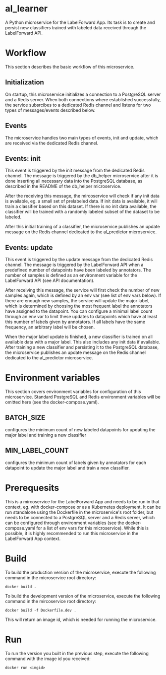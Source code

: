 # al_learner

A Python microservice for the LabelForward App. Its task is to create and persist new classifiers trained with labeled data received through the LabelForward API. 

# Workflow

This section describes the basic workflow of this microservice. 

## Initialization

On startup, this microservice initializes a connection to a PostgreSQL server and a Redis server. When both connections where established successfully, the service subsrcibes to a dedicated Redis channel and 
listens for two types of messages/events described below.

## Events

The microservice handles two main types of events, init and update, which are received via the dedicated
Redis channel.

## Events: init

This event is triggered by the init message from the dedicated Redis channel. The message is triggered by the db_helper microservice after it is done inserting all necessary data into the PostgreSQL database, as described in the README of the db_helper microservice. 

After the receiving this message, the mircoservice will check if any init data is available, eg. a small set of prelabeled data. If init data
is available, it will train a classifier based on this dataset. If there is no init data available, the
classifier will be trained with a randomly labeled subset of the dataset to be labeled. 

After this initial training of a classifier, the microservice publishes an update message on the Redis channel dedicated to the al_predictor microservice.

## Events: update

This event is triggered by the update message from the dedicated Redis channel. The message is triggered by the LabelForward API when a predefined number of datapoints have been labeled by annotators. The number of samples is defined as an environment variable for the LabelForward API (see API documentation).


After receiving this message, the service will first check the number of new samples again, which is defined by an env var (see list of env vars below). If there are enough new samples, the service will update the major label, which is determined by choosing the most frequent label the annotators have assigned to the datapoint. You can configure a minimal label count through an env var to limit these updates to datapoints which have at least this number of labels given by annotators. If all labels have the same frequency, an arbitrary label will be chosen. 

When the major label update is finished, a new classifier is trained on all available data with a major label. This also includes any init data if available. After training a new classifier and persisting it to the PostgreSQL database, the microservice publishes an update message on the Redis channel dedicated to the al_predictor microservice.

# Environment variables

This section covers environment variables for configuration of this microservice. Standard PostgreSQL and Redis environment variables will be omitted here (see the docker-compose.yaml).

## BATCH_SIZE

configures the minimum count of new labeled datapoints for updating the major label and training a new classifier

## MIN_LABEL_COUNT

configures the minimum count of labels given by annotators for each datapoint to update the major label and train a new classifier.

# Prerequesits

This is a mircoservice for the LabelForward App and needs to be run in that context, eg. with docker-compose or as a Kubernetes deployment. It can be run standalone using the Dockerfile in the microservice's root folder, 
but needs to be connected to a PostgreSQL server and a Redis server, which can be configured through environment variables (see the docker-compose.yaml for a list of env vars for this microservice). While this is possible,
it is highly recommended to run this microservice in the LabelForward App context.

# Build

To build the production version of the microservice, execute the following command in the microservice root directory:
```shell
docker build .
```

To build the development version of the microservice, execute the following command in the mircoservice root directory:
```shell
docker build -f Dockerfile.dev .
```
This will return an image id, which is needed for running the microservice.

# Run

To run the version you built in the previous step, execute the following command with the image id you received:
```shell
docker run <imgid>
```